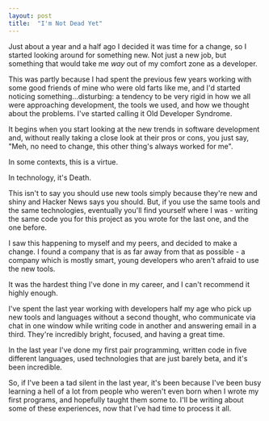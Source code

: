 ```yaml
---
layout: post
title:  "I'm Not Dead Yet"
---
```


Just about a year and a half ago I decided it was time for a change, so
I started looking around for something new. Not just a new job, but
something that would take me *way* out of my comfort zone as a
developer.

This was partly because I had spent the previous few years working with
some good friends of mine who were old farts like me, and I\'d started
noticing something\...disturbing: a tendency to be very rigid in how we
all were approaching development, the tools we used, and how we thought
about the problems. I\'ve started calling it Old Developer Syndrome.

It begins when you start looking at the new trends in software
development and, without really taking a close look at their pros or
cons, you just say, \"Meh, no need to change, this other thing\'s always
worked for me\".

In some contexts, this is a virtue.

In technology, it\'s Death.

This isn\'t to say you should use new tools simply because they\'re new
and shiny and Hacker News says you should. But, if you use the same
tools and the same technologies, eventually you\'ll find yourself where
I was - writing the same code you for this project as you wrote for the
last one, and the one before.

I saw this happening to myself and my peers, and decided to make a
change. I found a company that is as far away from that as possible - a
company which is mostly smart, young developers who aren\'t afraid to
use the new tools.

It was the hardest thing I\'ve done in my career, and I can\'t recommend
it highly enough.

I\'ve spent the last year working with developers half my age who pick
up new tools and languages without a second thought, who communicate via
chat in one window while writing code in another and answering email in
a third. They\'re incredibly bright, focused, and having a great time.

In the last year I\'ve done my first pair programming, written code in
five different languages, used technologies that are just barely beta,
and it\'s been incredible.

So, if I\'ve been a tad silent in the last year, it\'s been because
I\'ve been busy learning a hell of a lot from people who weren\'t even
born when I wrote my first programs, and hopefully taught them some to.
I\'ll be writing about some of these experiences, now that I\'ve had
time to process it all.
